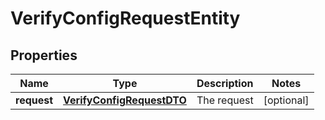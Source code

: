 
# VerifyConfigRequestEntity

## Properties
Name | Type | Description | Notes
------------ | ------------- | ------------- | -------------
**request** | [**VerifyConfigRequestDTO**](VerifyConfigRequestDTO.md) | The request |  [optional]



